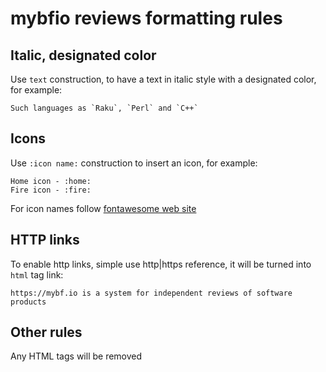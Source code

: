 # mybfio reviews formatting rules

## Italic, designated color

Use ``text`` construction, to have a text in italic style with a designated color, 
for example:

```
Such languages as `Raku`, `Perl` and `C++`
```

## Icons

Use `:icon name:` construction to insert an icon, for example:

```
Home icon - :home:
Fire icon - :fire:
```

For icon names follow [fontawesome web site](https://fontawesome.com/v6.0/icons?m=free&s=solid%2Cbrands)

## HTTP links

To enable http links, simple use http|https reference, 
it will be turned into `html` tag link:

```
https://mybf.io is a system for independent reviews of software products
```

## Other rules

Any HTML tags will be removed
